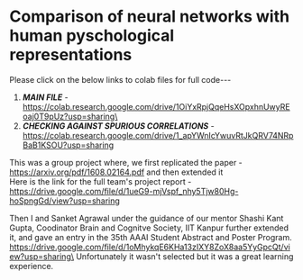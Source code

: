 # Comparison of neural networks with human pyschological representations
Please click on the below links to colab files for full code---

1) ***MAIN FILE*** -  https://colab.research.google.com/drive/1OiYxRpjQqeHsXOpxhnUwyREoaj0T9pUz?usp=sharing\
2) ***CHECKING AGAINST SPURIOUS CORRELATIONS*** - https://colab.research.google.com/drive/1_apYWnIcYwuvRtJkQRV74NRpBaB1KSOU?usp=sharing

This was a group project where, we first replicated the paper - https://arxiv.org/pdf/1608.02164.pdf and then extended it\
Here is the link for the full team's project report - https://drive.google.com/file/d/1ueG9-mjVspf_nhy5Tjw80Hg-hoSpngGd/view?usp=sharing

Then I and Sanket Agrawal under the guidance of our mentor Shashi Kant Gupta, Coodinator Brain and Cognitve Society, IIT Kanpur further extended it, and gave an entry in the 35th AAAI Student Abstract and Poster Program.
https://drive.google.com/file/d/1oMhykqE6KHa13zIXY8ZoX8aa5YyGpcQt/view?usp=sharing\
Unfortunately it wasn't selected but it was a great learning experience.
